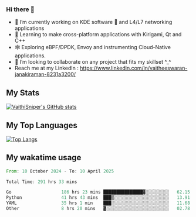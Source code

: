 ### Hi there 👋

- 🔭 I’m currently working on KDE software 💓 and L4/L7 networking applications 
- 📖 Learning to make cross-platform applications with Kirigami, Qt and C++
- 🕸️ Exploring eBPF/DPDK, Envoy and instrumenting Cloud-Native applications. 
- 👯 I’m looking to collaborate on any project that fits my skillset ^_^
- Reach me at my LinkedIn : https://www.linkedin.com/in/vaitheeswaran-janakiraman-8231a3200/

## My Stats
[![VaithiSniper's GitHub stats](https://github-readme-stats.vercel.app/api?username=VaithiSniper&hide=stars&theme=radical)](https://github.com/anuraghazra/github-readme-stats)

## My Top Languages

[![Top Langs](https://github-readme-stats.vercel.app/api/top-langs/?username=VaithiSniper&layout=compact)](https://github.com/anuraghazra/github-readme-stats)

## My wakatime usage

<!--START_SECTION:waka-->

```rust
From: 10 October 2024 - To: 10 April 2025

Total Time: 291 hrs 33 mins

Go                   186 hrs 23 mins ███████████████▓░░░░░░░░░   62.15 %
Python               41 hrs 43 mins  ███▒░░░░░░░░░░░░░░░░░░░░░   13.91 %
YAML                 35 hrs 1 min    ███░░░░░░░░░░░░░░░░░░░░░░   11.68 %
Other                8 hrs 20 mins   ▓░░░░░░░░░░░░░░░░░░░░░░░░   02.78 %
```

<!--END_SECTION:waka-->

